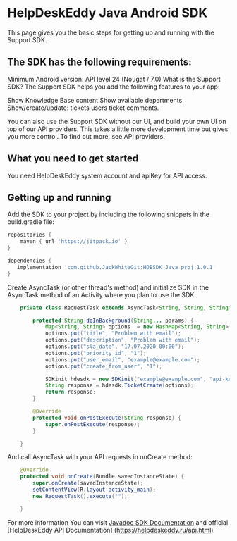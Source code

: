HelpDeskEddy Java Android SDK
==================

This page gives you the basic steps for getting up and running with the Support SDK.

## The SDK has the following requirements:

Minimum Android version: API level 24 (Nougat / 7.0)
What is the Support SDK?
The Support SDK helps you add the following features to your app:

Show Knowledge Base content
Show available departments
Show/create/update:
tickets
users
ticket comments.

You can also use the Support SDK without our UI, and build your own UI on top of our API providers. This takes a little more development time but gives you more control. To find out more, see API providers.

## What you need to get started
You need HelpDeskEddy system account and apiKey for API access. 

## Getting up and running
Add the SDK to your project by including the following snippets in the build.gradle file:
```groovy
repositories {
    maven { url 'https://jitpack.io' }
}
```
```groovy
dependencies {
   implementation 'com.github.JackWhiteGit:HDESDK_Java_proj:1.0.1'
}
```
Create AsyncTask (or other thread's method) and initialize SDK in the AsyncTask method of an Activity where you plan to use the SDK:

```java
    private class RequestTask extends AsyncTask<String, String, String> {

        protected String doInBackground(String... params) {
            Map<String, String> options  = new HashMap<String, String>();
            options.put("title", "Problem with email");
            options.put("description", "Problem with email");
            options.put("sla_date", "17.07.2020 00:00");
            options.put("priority_id", "1");
            options.put("user_email", "example@example.com");
            options.put("create_from_user", "1");

            SDKinit hdesdk = new SDKinit("example@example.com", "api-key", "https://example.helpdeskeddy.com");
            String response = hdesdk.TicketCreate(options);
            return response;
        }

        @Override
        protected void onPostExecute(String response) {
            super.onPostExecute(response);
        }

    }
```

And call AsyncTask with your API requests in onCreate method:

```java
    @Override
    protected void onCreate(Bundle savedInstanceState) {
        super.onCreate(savedInstanceState);
        setContentView(R.layout.activity_main);
        new RequestTask().execute("");

    }
```   
For more information You can visit [Javadoc SDK Documentation](http://demo3.newsite.lv/HDE_JAVA_SDK/index.php) and official [HelpDeskEddy API Documentation] (https://helpdeskeddy.ru/api.html)
